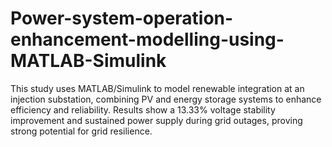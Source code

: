 # Power-system-operation-enhancement-modelling-using-MATLAB-Simulink
This study uses MATLAB/Simulink to model renewable integration at an injection substation, combining PV and energy storage systems to enhance efficiency and reliability. Results show a 13.33% voltage stability improvement and sustained power supply during grid outages, proving strong potential for grid resilience.
